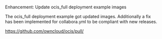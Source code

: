 Enhancement: Update ocis_full deployment example images

The ocis_full deployment example got updated images.
Additionally a fix has been implemented for collabora.yml to be compliant with new releases. 

https://github.com/owncloud/ocis/pull/
